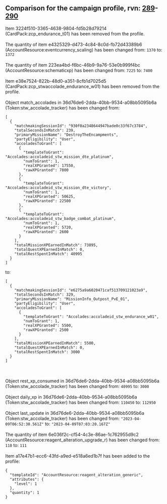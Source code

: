 ## Comparison for the campaign profile, rvn: [289](https://github.com/PRO100KatYT/FortniteProfileRevisions/tree/main/profiles/campaign/289%20campaign.json)-[290](https://github.com/PRO100KatYT/FortniteProfileRevisions/tree/main/profiles/campaign/290%20campaign.json)

Item 3224f510-3365-4638-9804-fd5b28d79214 (CardPack:zcp_endurance_t01) has been removed from the profile.
<br><br>
The quantity of item e4325329-d473-4c84-8c0d-fb72d43389b6 (AccountResource:eventcurrency_scaling) has been changed from: `1370` to: `1372`
<br><br>
The quantity of item 223ea4bd-f6bc-46b9-9a76-53e0b999f4bc (AccountResource:schematicxp) has been changed from: `7225` to: `7400`
<br><br>
Item e38e7524-822b-48d0-a351-8cfb1d7025d5 (CardPack:zcp_stwaccolade_endurance_w01) has been removed from the profile.
<br><br>
Object match_accolades in 36d76de6-2dda-40bb-9534-a08bb5095b6a (Token:stw_accolade_tracker) has been changed from:

```
[
  {
    "matchmakingSessionId": "930f0a2348644947bade0c33f67c3784",
    "totalSecondsInMatch": 239,
    "primaryMissionName": "DestroyTheEncampments",
    "partyEligibility": "User",
    "accoladesToGrant": [
      {
        "templateToGrant": "Accolades:accoladeid_stw_mission_dte_platinum",
        "numToGrant": 1,
        "realXPGranted": 17550,
        "rawXPGranted": 7800
      },
      {
        "templateToGrant": "Accolades:accoladeid_stw_mission_dte_victory",
        "numToGrant": 1,
        "realXPGranted": 50625,
        "rawXPGranted": 22500
      },
      {
        "templateToGrant": "Accolades:accoladeid_stw_badge_combat_platinum",
        "numToGrant": 1,
        "realXPGranted": 5720,
        "rawXPGranted": 2600
      }
    ],
    "totalMissionXPEarnedInMatch": 73895,
    "totalQuestXPEarnedInMatch": 0,
    "totalRestSpentInMatch": 40995
  }
]
```

to:

```
[
  {
    "matchmakingSessionId": "e6275a9a6020471caf513709121023a9",
    "totalSecondsInMatch": 329,
    "primaryMissionName": "MissionInfo_Outpost_PvE_01",
    "partyEligibility": "User",
    "accoladesToGrant": [
      {
        "templateToGrant": "Accolades:accoladeid_stw_endurance_w01",
        "numToGrant": 1,
        "realXPGranted": 5500,
        "rawXPGranted": 2500
      }
    ],
    "totalMissionXPEarnedInMatch": 5500,
    "totalQuestXPEarnedInMatch": 0,
    "totalRestSpentInMatch": 3000
  }
]
```

<br><br>
Object rest_xp_consumed in 36d76de6-2dda-40bb-9534-a08bb5095b6a (Token:stw_accolade_tracker) has been changed from: `40995` to: `3000`
<br><br>
Object daily_xp in 36d76de6-2dda-40bb-9534-a08bb5095b6a (Token:stw_accolade_tracker) has been changed from: `110450` to: `112950`
<br><br>
Object last_update in 36d76de6-2dda-40bb-9534-a08bb5095b6a (Token:stw_accolade_tracker) has been changed from: `"2023-04-09T06:52:30.561Z"` to: `"2023-04-09T07:03:20.167Z"`
<br><br>
The quantity of item 6e036f2c-cf54-4c3e-86ae-1c762955d9c2 (AccountResource:reagent_alteration_upgrade_r) has been changed from: `110` to: `111`
<br><br>
Item a17e47b1-ecc6-43fd-a9ed-e518a6ed1b7f has been added to the profile:

```
{
  "templateId": "AccountResource:reagent_alteration_generic",
  "attributes": {
    "level": 1
  },
  "quantity": 1
}
```

<br><br>
